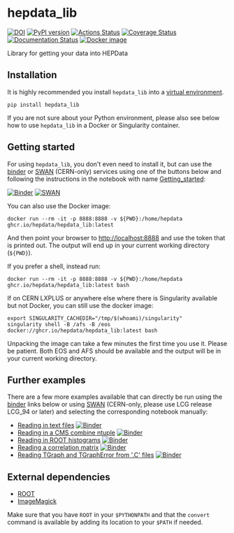 # hepdata_lib

[![DOI](https://zenodo.org/badge/129248575.svg)](https://zenodo.org/badge/latestdoi/129248575)
[![PyPI version](https://badge.fury.io/py/hepdata-lib.svg)](https://badge.fury.io/py/hepdata-lib)
[![Actions Status](https://github.com/HEPData/hepdata_lib/workflows/tests/badge.svg)](https://github.com/HEPData/hepdata_lib/actions)
[![Coverage Status](https://codecov.io/gh/HEPData/hepdata_lib/graph/badge.svg?branch=master)](https://codecov.io/gh/HEPData/hepdata_lib?branch=master)
[![Documentation Status](https://readthedocs.org/projects/hepdata-lib/badge/)](http://hepdata-lib.readthedocs.io/)
[![Docker image](https://github.com/HEPData/hepdata_lib/actions/workflows/docker.yml/badge.svg)](https://github.com/HEPData/hepdata_lib/pkgs/container/hepdata_lib)

Library for getting your data into HEPData

## Installation

It is highly recommended you install `hepdata_lib` into a [virtual environment](https://packaging.python.org/guides/installing-using-pip-and-virtual-environments/).

```shell
pip install hepdata_lib
```

If you are not sure about your Python environment, please also see below how to use `hepdata_lib` in a Docker or Singularity container.

## Getting started

For using `hepdata_lib`, you don't even need to install it, but can use the [binder](https://mybinder.org/) or [SWAN](https://swan.cern.ch/) (CERN-only) services using one of the buttons below and following the instructions in the notebook with name [Getting_started](examples/Getting_started.ipynb):

[![Binder](https://mybinder.org/badge.svg)](https://mybinder.org/v2/gh/HEPData/hepdata_lib/master?filepath=examples/Getting_started.ipynb)
[![SWAN](https://swanserver.web.cern.ch/swanserver/images/badge_swan_white_150.png)](https://cern.ch/swanserver/cgi-bin/go/?projurl=https://github.com/HEPData/hepdata_lib.git)

You can also use the Docker image:

```shell
docker run --rm -it -p 8888:8888 -v ${PWD}:/home/hepdata ghcr.io/hepdata/hepdata_lib:latest
```

And then point your browser to [http://localhost:8888](http://localhost:8888) and use the token that is printed out. The output will end up in your current working directory (`${PWD}`).

If you prefer a shell, instead run:

```shell
docker run --rm -it -p 8888:8888 -v ${PWD}:/home/hepdata ghcr.io/hepdata/hepdata_lib:latest bash
```

If on CERN LXPLUS or anywhere else where there is Singularity available but not Docker, you can still use the docker image:

```shell
export SINGULARITY_CACHEDIR="/tmp/$(whoami)/singularity"
singularity shell -B /afs -B /eos docker://ghcr.io/hepdata/hepdata_lib:latest bash
```

Unpacking the image can take a few minutes the first time you use it. Please be patient. Both EOS and AFS should be available and the output will be in your current working directory.

## Further examples

There are a few more examples available that can directly be run using the [binder](https://mybinder.org/) links below or using [SWAN](https://swan.cern.ch/) (CERN-only, please use LCG release LCG_94 or later) and selecting the corresponding notebook manually:

- [Reading in text files](examples/Getting_started.ipynb) [![Binder](https://mybinder.org/badge.svg)](https://mybinder.org/v2/gh/HEPData/hepdata_lib/master?filepath=examples/Getting_started.ipynb)
- [Reading in a CMS combine ntuple](examples/combine_limits.ipynb) [![Binder](https://mybinder.org/badge.svg)](https://mybinder.org/v2/gh/HEPData/hepdata_lib/master?filepath=examples/combine_limits.ipynb)
- [Reading in ROOT histograms](examples/reading_histograms.ipynb) [![Binder](https://mybinder.org/badge.svg)](https://mybinder.org/v2/gh/HEPData/hepdata_lib/master?filepath=examples/reading_histograms.ipynb)
- [Reading a correlation matrix](examples/correlation.ipynb) [![Binder](https://mybinder.org/badge.svg)](https://mybinder.org/v2/gh/HEPData/hepdata_lib/master?filepath=examples/correlation.ipynb)
- [Reading TGraph and TGraphError from '.C' files](examples/read_c_file.ipynb) [![Binder](https://mybinder.org/badge.svg)](https://mybinder.org/v2/gh/HEPData/hepdata_lib/master?filepath=examples/read_c_file.ipynb)

## External dependencies

- [ROOT](https://root.cern.ch)
- [ImageMagick](https://www.imagemagick.org)

Make sure that you have `ROOT` in your `$PYTHONPATH` and that the `convert` command is available by adding its location to your `$PATH` if needed.
